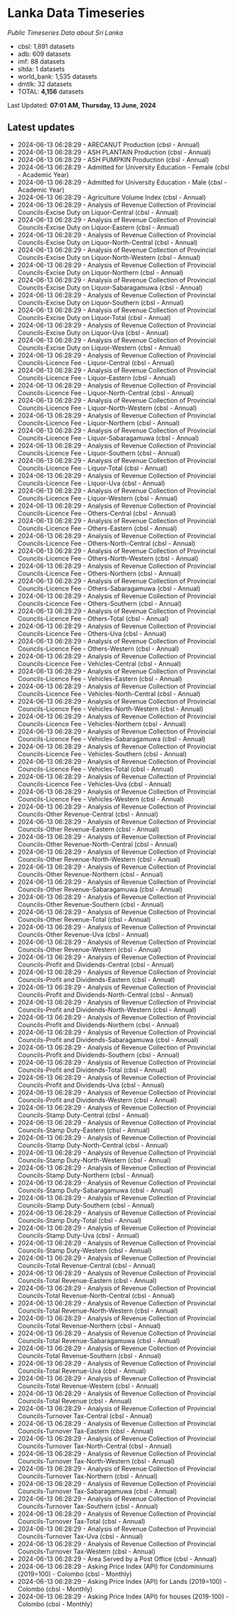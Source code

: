 # Lanka Data Timeseries
*Public Timeseries Data about Sri Lanka*

* cbsl: 1,891 datasets
* adb: 609 datasets
* imf: 88 datasets
* sltda: 1 datasets
* world_bank: 1,535 datasets
* dmtlk: 32 datasets
* TOTAL: **4,156** datasets

Last Updated: **07:01 AM, Thursday, 13 June, 2024**

## Latest updates

* 2024-06-13 06:28:29 - ARECANUT Production (cbsl - Annual)
* 2024-06-13 06:28:29 - ASH PLANTAIN Production (cbsl - Annual)
* 2024-06-13 06:28:29 - ASH PUMPKIN Production (cbsl - Annual)
* 2024-06-13 06:28:29 - Admitted for University Education - Female (cbsl - Academic Year)
* 2024-06-13 06:28:29 - Admitted for University Education - Male (cbsl - Academic Year)
* 2024-06-13 06:28:29 - Agriculture Volume Index (cbsl - Annual)
* 2024-06-13 06:28:29 - Analysis of Revenue Collection of Provincial Councils-Excise Duty on Liquor-Central (cbsl - Annual)
* 2024-06-13 06:28:29 - Analysis of Revenue Collection of Provincial Councils-Excise Duty on Liquor-Eastern (cbsl - Annual)
* 2024-06-13 06:28:29 - Analysis of Revenue Collection of Provincial Councils-Excise Duty on Liquor-North-Central (cbsl - Annual)
* 2024-06-13 06:28:29 - Analysis of Revenue Collection of Provincial Councils-Excise Duty on Liquor-North-Western (cbsl - Annual)
* 2024-06-13 06:28:29 - Analysis of Revenue Collection of Provincial Councils-Excise Duty on Liquor-Northern (cbsl - Annual)
* 2024-06-13 06:28:29 - Analysis of Revenue Collection of Provincial Councils-Excise Duty on Liquor-Sabaragamuwa (cbsl - Annual)
* 2024-06-13 06:28:29 - Analysis of Revenue Collection of Provincial Councils-Excise Duty on Liquor-Southern (cbsl - Annual)
* 2024-06-13 06:28:29 - Analysis of Revenue Collection of Provincial Councils-Excise Duty on Liquor-Total (cbsl - Annual)
* 2024-06-13 06:28:29 - Analysis of Revenue Collection of Provincial Councils-Excise Duty on Liquor-Uva (cbsl - Annual)
* 2024-06-13 06:28:29 - Analysis of Revenue Collection of Provincial Councils-Excise Duty on Liquor-Western (cbsl - Annual)
* 2024-06-13 06:28:29 - Analysis of Revenue Collection of Provincial Councils-Licence Fee - Liquor-Central (cbsl - Annual)
* 2024-06-13 06:28:29 - Analysis of Revenue Collection of Provincial Councils-Licence Fee - Liquor-Eastern (cbsl - Annual)
* 2024-06-13 06:28:29 - Analysis of Revenue Collection of Provincial Councils-Licence Fee - Liquor-North-Central (cbsl - Annual)
* 2024-06-13 06:28:29 - Analysis of Revenue Collection of Provincial Councils-Licence Fee - Liquor-North-Western (cbsl - Annual)
* 2024-06-13 06:28:29 - Analysis of Revenue Collection of Provincial Councils-Licence Fee - Liquor-Northern (cbsl - Annual)
* 2024-06-13 06:28:29 - Analysis of Revenue Collection of Provincial Councils-Licence Fee - Liquor-Sabaragamuwa (cbsl - Annual)
* 2024-06-13 06:28:29 - Analysis of Revenue Collection of Provincial Councils-Licence Fee - Liquor-Southern (cbsl - Annual)
* 2024-06-13 06:28:29 - Analysis of Revenue Collection of Provincial Councils-Licence Fee - Liquor-Total (cbsl - Annual)
* 2024-06-13 06:28:29 - Analysis of Revenue Collection of Provincial Councils-Licence Fee - Liquor-Uva (cbsl - Annual)
* 2024-06-13 06:28:29 - Analysis of Revenue Collection of Provincial Councils-Licence Fee - Liquor-Western (cbsl - Annual)
* 2024-06-13 06:28:29 - Analysis of Revenue Collection of Provincial Councils-Licence Fee - Others-Central (cbsl - Annual)
* 2024-06-13 06:28:29 - Analysis of Revenue Collection of Provincial Councils-Licence Fee - Others-Eastern (cbsl - Annual)
* 2024-06-13 06:28:29 - Analysis of Revenue Collection of Provincial Councils-Licence Fee - Others-North-Central (cbsl - Annual)
* 2024-06-13 06:28:29 - Analysis of Revenue Collection of Provincial Councils-Licence Fee - Others-North-Western (cbsl - Annual)
* 2024-06-13 06:28:29 - Analysis of Revenue Collection of Provincial Councils-Licence Fee - Others-Northern (cbsl - Annual)
* 2024-06-13 06:28:29 - Analysis of Revenue Collection of Provincial Councils-Licence Fee - Others-Sabaragamuwa (cbsl - Annual)
* 2024-06-13 06:28:29 - Analysis of Revenue Collection of Provincial Councils-Licence Fee - Others-Southern (cbsl - Annual)
* 2024-06-13 06:28:29 - Analysis of Revenue Collection of Provincial Councils-Licence Fee - Others-Total (cbsl - Annual)
* 2024-06-13 06:28:29 - Analysis of Revenue Collection of Provincial Councils-Licence Fee - Others-Uva (cbsl - Annual)
* 2024-06-13 06:28:29 - Analysis of Revenue Collection of Provincial Councils-Licence Fee - Others-Western (cbsl - Annual)
* 2024-06-13 06:28:29 - Analysis of Revenue Collection of Provincial Councils-Licence Fee - Vehicles-Central (cbsl - Annual)
* 2024-06-13 06:28:29 - Analysis of Revenue Collection of Provincial Councils-Licence Fee - Vehicles-Eastern (cbsl - Annual)
* 2024-06-13 06:28:29 - Analysis of Revenue Collection of Provincial Councils-Licence Fee - Vehicles-North-Central (cbsl - Annual)
* 2024-06-13 06:28:29 - Analysis of Revenue Collection of Provincial Councils-Licence Fee - Vehicles-North-Western (cbsl - Annual)
* 2024-06-13 06:28:29 - Analysis of Revenue Collection of Provincial Councils-Licence Fee - Vehicles-Northern (cbsl - Annual)
* 2024-06-13 06:28:29 - Analysis of Revenue Collection of Provincial Councils-Licence Fee - Vehicles-Sabaragamuwa (cbsl - Annual)
* 2024-06-13 06:28:29 - Analysis of Revenue Collection of Provincial Councils-Licence Fee - Vehicles-Southern (cbsl - Annual)
* 2024-06-13 06:28:29 - Analysis of Revenue Collection of Provincial Councils-Licence Fee - Vehicles-Total (cbsl - Annual)
* 2024-06-13 06:28:29 - Analysis of Revenue Collection of Provincial Councils-Licence Fee - Vehicles-Uva (cbsl - Annual)
* 2024-06-13 06:28:29 - Analysis of Revenue Collection of Provincial Councils-Licence Fee - Vehicles-Western (cbsl - Annual)
* 2024-06-13 06:28:29 - Analysis of Revenue Collection of Provincial Councils-Other Revenue-Central (cbsl - Annual)
* 2024-06-13 06:28:29 - Analysis of Revenue Collection of Provincial Councils-Other Revenue-Eastern (cbsl - Annual)
* 2024-06-13 06:28:29 - Analysis of Revenue Collection of Provincial Councils-Other Revenue-North-Central (cbsl - Annual)
* 2024-06-13 06:28:29 - Analysis of Revenue Collection of Provincial Councils-Other Revenue-North-Western (cbsl - Annual)
* 2024-06-13 06:28:29 - Analysis of Revenue Collection of Provincial Councils-Other Revenue-Northern (cbsl - Annual)
* 2024-06-13 06:28:29 - Analysis of Revenue Collection of Provincial Councils-Other Revenue-Sabaragamuwa (cbsl - Annual)
* 2024-06-13 06:28:29 - Analysis of Revenue Collection of Provincial Councils-Other Revenue-Southern (cbsl - Annual)
* 2024-06-13 06:28:29 - Analysis of Revenue Collection of Provincial Councils-Other Revenue-Total (cbsl - Annual)
* 2024-06-13 06:28:29 - Analysis of Revenue Collection of Provincial Councils-Other Revenue-Uva (cbsl - Annual)
* 2024-06-13 06:28:29 - Analysis of Revenue Collection of Provincial Councils-Other Revenue-Western (cbsl - Annual)
* 2024-06-13 06:28:29 - Analysis of Revenue Collection of Provincial Councils-Profit and Dividends-Central (cbsl - Annual)
* 2024-06-13 06:28:29 - Analysis of Revenue Collection of Provincial Councils-Profit and Dividends-Eastern (cbsl - Annual)
* 2024-06-13 06:28:29 - Analysis of Revenue Collection of Provincial Councils-Profit and Dividends-North-Central (cbsl - Annual)
* 2024-06-13 06:28:29 - Analysis of Revenue Collection of Provincial Councils-Profit and Dividends-North-Western (cbsl - Annual)
* 2024-06-13 06:28:29 - Analysis of Revenue Collection of Provincial Councils-Profit and Dividends-Northern (cbsl - Annual)
* 2024-06-13 06:28:29 - Analysis of Revenue Collection of Provincial Councils-Profit and Dividends-Sabaragamuwa (cbsl - Annual)
* 2024-06-13 06:28:29 - Analysis of Revenue Collection of Provincial Councils-Profit and Dividends-Southern (cbsl - Annual)
* 2024-06-13 06:28:29 - Analysis of Revenue Collection of Provincial Councils-Profit and Dividends-Total (cbsl - Annual)
* 2024-06-13 06:28:29 - Analysis of Revenue Collection of Provincial Councils-Profit and Dividends-Uva (cbsl - Annual)
* 2024-06-13 06:28:29 - Analysis of Revenue Collection of Provincial Councils-Profit and Dividends-Western (cbsl - Annual)
* 2024-06-13 06:28:29 - Analysis of Revenue Collection of Provincial Councils-Stamp Duty-Central (cbsl - Annual)
* 2024-06-13 06:28:29 - Analysis of Revenue Collection of Provincial Councils-Stamp Duty-Eastern (cbsl - Annual)
* 2024-06-13 06:28:29 - Analysis of Revenue Collection of Provincial Councils-Stamp Duty-North-Central (cbsl - Annual)
* 2024-06-13 06:28:29 - Analysis of Revenue Collection of Provincial Councils-Stamp Duty-North-Western (cbsl - Annual)
* 2024-06-13 06:28:29 - Analysis of Revenue Collection of Provincial Councils-Stamp Duty-Northern (cbsl - Annual)
* 2024-06-13 06:28:29 - Analysis of Revenue Collection of Provincial Councils-Stamp Duty-Sabaragamuwa (cbsl - Annual)
* 2024-06-13 06:28:29 - Analysis of Revenue Collection of Provincial Councils-Stamp Duty-Southern (cbsl - Annual)
* 2024-06-13 06:28:29 - Analysis of Revenue Collection of Provincial Councils-Stamp Duty-Total (cbsl - Annual)
* 2024-06-13 06:28:29 - Analysis of Revenue Collection of Provincial Councils-Stamp Duty-Uva (cbsl - Annual)
* 2024-06-13 06:28:29 - Analysis of Revenue Collection of Provincial Councils-Stamp Duty-Western (cbsl - Annual)
* 2024-06-13 06:28:29 - Analysis of Revenue Collection of Provincial Councils-Total Revenue-Central (cbsl - Annual)
* 2024-06-13 06:28:29 - Analysis of Revenue Collection of Provincial Councils-Total Revenue-Eastern (cbsl - Annual)
* 2024-06-13 06:28:29 - Analysis of Revenue Collection of Provincial Councils-Total Revenue-North-Central (cbsl - Annual)
* 2024-06-13 06:28:29 - Analysis of Revenue Collection of Provincial Councils-Total Revenue-North-Western (cbsl - Annual)
* 2024-06-13 06:28:29 - Analysis of Revenue Collection of Provincial Councils-Total Revenue-Northern (cbsl - Annual)
* 2024-06-13 06:28:29 - Analysis of Revenue Collection of Provincial Councils-Total Revenue-Sabaragamuwa (cbsl - Annual)
* 2024-06-13 06:28:29 - Analysis of Revenue Collection of Provincial Councils-Total Revenue-Southern (cbsl - Annual)
* 2024-06-13 06:28:29 - Analysis of Revenue Collection of Provincial Councils-Total Revenue-Uva (cbsl - Annual)
* 2024-06-13 06:28:29 - Analysis of Revenue Collection of Provincial Councils-Total Revenue-Western (cbsl - Annual)
* 2024-06-13 06:28:29 - Analysis of Revenue Collection of Provincial Councils-Total Revenue (cbsl - Annual)
* 2024-06-13 06:28:29 - Analysis of Revenue Collection of Provincial Councils-Turnover Tax-Central (cbsl - Annual)
* 2024-06-13 06:28:29 - Analysis of Revenue Collection of Provincial Councils-Turnover Tax-Eastern (cbsl - Annual)
* 2024-06-13 06:28:29 - Analysis of Revenue Collection of Provincial Councils-Turnover Tax-North-Central (cbsl - Annual)
* 2024-06-13 06:28:29 - Analysis of Revenue Collection of Provincial Councils-Turnover Tax-North-Western (cbsl - Annual)
* 2024-06-13 06:28:29 - Analysis of Revenue Collection of Provincial Councils-Turnover Tax-Northern (cbsl - Annual)
* 2024-06-13 06:28:29 - Analysis of Revenue Collection of Provincial Councils-Turnover Tax-Sabaragamuwa (cbsl - Annual)
* 2024-06-13 06:28:29 - Analysis of Revenue Collection of Provincial Councils-Turnover Tax-Southern (cbsl - Annual)
* 2024-06-13 06:28:29 - Analysis of Revenue Collection of Provincial Councils-Turnover Tax-Total (cbsl - Annual)
* 2024-06-13 06:28:29 - Analysis of Revenue Collection of Provincial Councils-Turnover Tax-Uva (cbsl - Annual)
* 2024-06-13 06:28:29 - Analysis of Revenue Collection of Provincial Councils-Turnover Tax-Western (cbsl - Annual)
* 2024-06-13 06:28:29 - Area Served by a Post Office (cbsl - Annual)
* 2024-06-13 06:28:29 - Asking Price Index (API) for Condominiums (2019=100) - Colombo (cbsl - Monthly)
* 2024-06-13 06:28:29 - Asking Price Index (API) for Lands (2019=100) - Colombo (cbsl - Monthly)
* 2024-06-13 06:28:29 - Asking Price Index (API) for houses (2019-100) - Colombo (cbsl - Monthly)